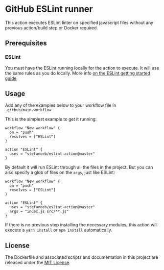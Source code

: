 # GitHub ESLint runner

This action executes ESLint linter on specified javascript files without any previous action/build step or Docker required.

## Prerequisites

### ESLint
You must have the ESLint running locally for the action to execute. It will use the same rules as you do locally.
More info [on the ESLint getting started guide](https://eslint.org/docs/user-guide/getting-started#installation-and-usage)

## Usage

Add any of the examples below to your workflow file in `.github/main.workflow`

This is the simplest example to get it running:
```
workflow "New workflow" {
  on = "push"
  resolves = ["ESLint"]
}

action "ESLint" {
  uses = "stefanoeb/eslint-action@master"
}
```

By default it will run ESLint through all the files in the project. But you can also specify a glob of files on the `args`, just like ESLint:
```
workflow "New workflow" {
  on = "push"
  resolves = ["ESLint"]
}

action "ESLint" {
  uses = "stefanoeb/eslint-action@master"
  args = "index.js src/**.js"
}
```

If there is no previous step installing the necessary modules, this action will execute a `yarn install` or `npm install` automatically.

## License

The Dockerfile and associated scripts and documentation in this project are released under the [MIT License](LICENSE).
